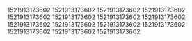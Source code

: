 1521913173602
1521913173602
1521913173602
1521913173602
1521913173602
1521913173602
1521913173602
1521913173602
1521913173602
1521913173602
1521913173602
1521913173602
1521913173602
1521913173602
1521913173602